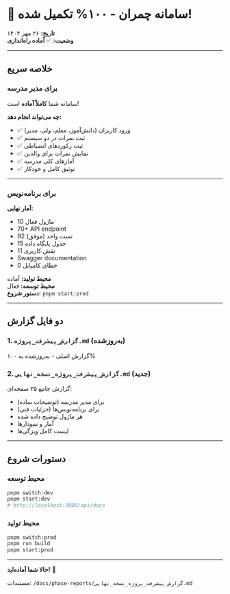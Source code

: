 # 🎉 سامانه چمران - ۱۰۰% تکمیل شده!

**تاریخ:** ۲۶ مهر ۱۴۰۴  
**وضعیت:** ✅ **آماده راه‌اندازی**

---

## خلاصه سریع

### برای مدیر مدرسه

سامانه شما **کاملاً آماده** است! 

**چه می‌تواند انجام دهد:**
- ✅ ورود کاربران (دانش‌آموز، معلم، ولی، مدیر)
- ✅ ثبت نمرات در دو سیستم
- ✅ ثبت رکوردهای انضباطی
- ✅ نمایش نمرات برای والدین
- ✅ آمارهای کلی مدرسه
- ✅ توثیق کامل و خودکار

---

### برای برنامه‌نویس

**آمار نهایی:**
- 10 ماژول فعال
- 70+ API endpoint
- 92 تست واحد (موفق)
- 15 جدول پایگاه داده
- 11 نقش کاربری
- Swagger documentation
- 0 خطای کامپایل

**محیط تولید:** آماده  
**محیط توسعه:** فعال  
**دستور شروع:** `pnpm start:prod`

---

## دو فایل گزارش

### 1. `گزارش_پیشرفت_پروژه.md` (به‌روزشده)
گزارش اصلی - به‌روزشده به ۱۰۰%

### 2. `گزارش_پیشرفت_پروژه_نسخه_نهایی.md` (جدید)
گزارش جامع ۲۵ صفحه‌ای:
- برای مدیر مدرسه (توضیحات ساده)
- برای برنامه‌نویس‌ها (جزئیات فنی)
- هر ماژول توضیح داده شده
- آمار و نمودارها
- لیست کامل ویژگی‌ها

---

## دستورات شروع

### محیط توسعه
```bash
pnpm switch:dev
pnpm start:dev
# http://localhost:3000/api/docs
```

### محیط تولید
```bash
pnpm switch:prod
pnpm run build
pnpm start:prod
```

---

**حالا شما آماده‌اید!** 🚀

مستندات: `/docs/phase-reports/گزارش_پیشرفت_پروژه_نسخه_نهایی.md`
